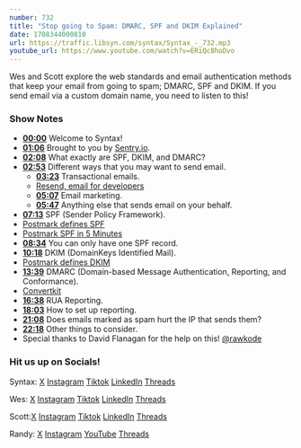 ```yaml
---
number: 732
title: "Stop going to Spam: DMARC, SPF and DKIM Explained"
date: 1708344000810
url: https://traffic.libsyn.com/syntax/Syntax_-_732.mp3
youtube_url: https://www.youtube.com/watch?v=ERiQc8hoDvo
---
```


Wes and Scott explore the web standards and email authentication methods that keep your email from going to spam; DMARC, SPF and DKIM. If you send email via a custom domain name, you need to listen to this!

### Show Notes

* **[00:00](#t=00:00)** Welcome to Syntax!
* **[01:06](#t=01:06)** Brought to you by [Sentry.io](https://sentry.io/syntax).
* **[02:08](#t=02:08)** What exactly are SPF, DKIM, and DMARC?
* **[02:53](#t=02:53)** Different ways that you may want to send email.
    * **[03:23](#t=03:23)** Transactional emails.
    * [Resend, email for developers](https://resend.com/)
    * **[05:07](#t=05:07)** Email marketing.
    * **[05:47](#t=05:47)** Anything else that sends email on your behalf.
* **[07:13](#t=07:13)** SPF (Sender Policy Framework).
* [Postmark defines SPF](https://postmarkapp.com/guides/spf)
* [Postmark SPF in 5 Minutes](https://postmarkapp.com/glossary/sender-policy-framework?utm_source=google&utm_medium=cpc&utm_campaign=Performance-Max&utm_adgroup=&utm_term=&gclid=Cj0KCQiAzoeuBhDqARIsAMdH14E-IfBWuTWX86AisSz6FMT7yVu_MVWdcki6lGu02-G03pmNHrVHe_YaAlQSEALw_wcB)
* **[08:34](#t=08:34)** You can only have one SPF record.
* **[10:18](#t=10:18)** DKIM (DomainKeys Identified Mail).
* [Postmark defines DKIM](https://postmarkapp.com/guides/dkim)
* **[13:39](#t=13:39)** DMARC (Domain-based Message Authentication, Reporting, and Conformance).
* [Convertkit](https://convertkit.com/)
* **[16:38](#t=16:38)** RUA Reporting.
* **[18:03](#t=18:03)** How to set up reporting.
* **[21:08](#t=21:08)** Does emails marked as spam hurt the IP that sends them?
* **[22:18](#t=22:18)** Other things to consider.
* Special thanks to David Flanagan for the help on this! [@rawkode](https://twitter.com/rawkode)

### Hit us up on Socials!

Syntax: [X](https://twitter.com/syntaxfm) [Instagram](https://www.instagram.com/syntax_fm/) [Tiktok](https://www.tiktok.com/@syntaxfm) [LinkedIn](https://www.linkedin.com/company/96077407/admin/feed/posts/) [Threads](https://www.threads.net/@syntax_fm)

Wes: [X](https://twitter.com/wesbos) [Instagram](https://www.instagram.com/wesbos/) [Tiktok](https://www.tiktok.com/@wesbos) [LinkedIn](https://www.linkedin.com/in/wesbos/) [Threads](https://www.threads.net/@wesbos)

Scott:[X](https://twitter.com/stolinski) [Instagram](https://www.instagram.com/stolinski/) [Tiktok](https://www.tiktok.com/@stolinski) [LinkedIn](https://www.linkedin.com/in/stolinski/) [Threads](https://www.threads.net/@stolinski)

Randy: [X](https://twitter.com/randyrektor) [Instagram](https://www.instagram.com/randyrektor/) [YouTube](https://www.youtube.com/@randyrektor) [Threads](https://www.threads.net/@randyrektor)
